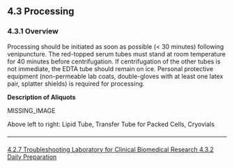 ## 4.3 Processing

### 4.3.1 Overview
Processing should be initiated as soon as possible (< 30 minutes) following venipuncture.  The red-topped serum tubes must stand at room temperature for 40 minutes before centrifugation.  If centrifugation of the other tubes is not immediate, the EDTA tube should remain on ice.  Personal protective equipment (non-permeable lab coats, double-gloves with at least one latex pair, splatter shields) is required for processing.

**Description of Aliquots**

MISSING_IMAGE

Above left to right: Lipid Tube, Transfer Tube for Packed Cells, Cryovials


<hr class="soften" style="margin-top: 20px;margin-bottom: 20px;"/>

<div class="center">
<div class="btn-group">
  <a href=":pages_path:/manuals/laboratory-for-clinical-biomedical-research/4-02-07-troubleshooting.md" class="btn btn-default">
    <span class="glyphicon glyphicon-chevron-left"></span>
    4.2.7 Troubleshooting
  </a>

  <a href=":pages_path:/manuals/laboratory-for-clinical-biomedical-research" class="btn btn-default">
    <span class="glyphicon glyphicon-chevron-up"></span>
    Laboratory for Clinical Biomedical Research
  </a>

  <a href=":pages_path:/manuals/laboratory-for-clinical-biomedical-research/4-03-02-daily-preparation.md" class="btn btn-success">
    4.3.2 Daily Preparation
    <span class="glyphicon glyphicon-chevron-right"></span>
  </a>
</div>
</div>